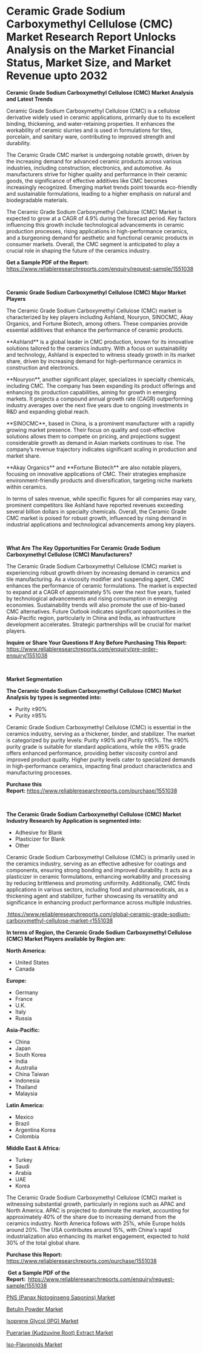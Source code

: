 <p><h1>Ceramic Grade Sodium Carboxymethyl Cellulose (CMC) Market Research Report Unlocks Analysis on the Market Financial Status, Market Size, and Market Revenue upto 2032</h1></p><p><strong>Ceramic Grade Sodium Carboxymethyl Cellulose (CMC) Market Analysis and Latest Trends</strong></p>
<p><p>Ceramic Grade Sodium Carboxymethyl Cellulose (CMC) is a cellulose derivative widely used in ceramic applications, primarily due to its excellent binding, thickening, and water-retaining properties. It enhances the workability of ceramic slurries and is used in formulations for tiles, porcelain, and sanitary ware, contributing to improved strength and durability.</p><p>The Ceramic Grade CMC market is undergoing notable growth, driven by the increasing demand for advanced ceramic products across various industries, including construction, electronics, and automotive. As manufacturers strive for higher quality and performance in their ceramic goods, the significance of effective additives like CMC becomes increasingly recognized. Emerging market trends point towards eco-friendly and sustainable formulations, leading to a higher emphasis on natural and biodegradable materials.</p><p>The Ceramic Grade Sodium Carboxymethyl Cellulose (CMC) Market is expected to grow at a CAGR of 4.9% during the forecast period. Key factors influencing this growth include technological advancements in ceramic production processes, rising applications in high-performance ceramics, and a burgeoning demand for aesthetic and functional ceramic products in consumer markets. Overall, the CMC segment is anticipated to play a crucial role in shaping the future of the ceramics industry.</p></p>
<p><strong>Get a Sample PDF of the Report:&nbsp;</strong> <a href="https://www.reliableresearchreports.com/enquiry/request-sample/1551038?utm_campaign=34&utm_medium=2&utm_source=Github&utm_content=ia&utm_term=02042025&utm_id=ceramic-grade-sodium-carboxymethyl-cellulose-cmc">https://www.reliableresearchreports.com/enquiry/request-sample/1551038</a></p>
<p>&nbsp;</p>
<p><strong>Ceramic Grade Sodium Carboxymethyl Cellulose (CMC) Major Market Players</strong></p>
<p><p>The Ceramic Grade Sodium Carboxymethyl Cellulose (CMC) market is characterized by key players including Ashland, Nouryon, SINOCMC, Akay Organics, and Fortune Biotech, among others. These companies provide essential additives that enhance the performance of ceramic products.</p><p>**Ashland** is a global leader in CMC production, known for its innovative solutions tailored to the ceramics industry. With a focus on sustainability and technology, Ashland is expected to witness steady growth in its market share, driven by increasing demand for high-performance ceramics in construction and electronics.</p><p>**Nouryon**, another significant player, specializes in specialty chemicals, including CMC. The company has been expanding its product offerings and enhancing its production capabilities, aiming for growth in emerging markets. It projects a compound annual growth rate (CAGR) outperforming industry averages over the next five years due to ongoing investments in R&D and expanding global reach.</p><p>**SINOCMC**, based in China, is a prominent manufacturer with a rapidly growing market presence. Their focus on quality and cost-effective solutions allows them to compete on pricing, and projections suggest considerable growth as demand in Asian markets continues to rise. The company’s revenue trajectory indicates significant scaling in production and market share.</p><p>**Akay Organics** and **Fortune Biotech** are also notable players, focusing on innovative applications of CMC. Their strategies emphasize environment-friendly products and diversification, targeting niche markets within ceramics.</p><p>In terms of sales revenue, while specific figures for all companies may vary, prominent competitors like Ashland have reported revenues exceeding several billion dollars in specialty chemicals. Overall, the Ceramic Grade CMC market is poised for robust growth, influenced by rising demand in industrial applications and technological advancements among key players.</p></p>
<p>&nbsp;</p>
<p><strong>What Are The Key Opportunities For Ceramic Grade Sodium Carboxymethyl Cellulose (CMC) Manufacturers?</strong></p>
<p><p>The Ceramic Grade Sodium Carboxymethyl Cellulose (CMC) market is experiencing robust growth driven by increasing demand in ceramics and tile manufacturing. As a viscosity modifier and suspending agent, CMC enhances the performance of ceramic formulations. The market is expected to expand at a CAGR of approximately 5% over the next five years, fueled by technological advancements and rising consumption in emerging economies. Sustainability trends will also promote the use of bio-based CMC alternatives. Future Outlook indicates significant opportunities in the Asia-Pacific region, particularly in China and India, as infrastructure development accelerates. Strategic partnerships will be crucial for market players.</p></p>
<p><strong>Inquire or Share Your Questions If Any Before Purchasing This Report:</strong> <a href="https://www.reliableresearchreports.com/enquiry/pre-order-enquiry/1551038?utm_campaign=34&utm_medium=2&utm_source=Github&utm_content=ia&utm_term=02042025&utm_id=ceramic-grade-sodium-carboxymethyl-cellulose-cmc">https://www.reliableresearchreports.com/enquiry/pre-order-enquiry/1551038</a></p>
<p>&nbsp;</p>
<p><strong>Market Segmentation</strong></p>
<p><strong>The Ceramic Grade Sodium Carboxymethyl Cellulose (CMC) Market Analysis by types is segmented into:</strong></p>
<p><ul><li>Purity ≥90%</li><li>Purity ≥95%</li></ul></p>
<p><p>Ceramic Grade Sodium Carboxymethyl Cellulose (CMC) is essential in the ceramics industry, serving as a thickener, binder, and stabilizer. The market is categorized by purity levels: Purity ≥90% and Purity ≥95%. The ≥90% purity grade is suitable for standard applications, while the ≥95% grade offers enhanced performance, providing better viscosity control and improved product quality. Higher purity levels cater to specialized demands in high-performance ceramics, impacting final product characteristics and manufacturing processes.</p></p>
<p><strong>Purchase this Report:&nbsp;</strong><a href="https://www.reliableresearchreports.com/purchase/1551038?utm_campaign=34&utm_medium=2&utm_source=Github&utm_content=ia&utm_term=02042025&utm_id=ceramic-grade-sodium-carboxymethyl-cellulose-cmc">https://www.reliableresearchreports.com/purchase/1551038</a></p>
<p>&nbsp;</p>
<p><strong>The Ceramic Grade Sodium Carboxymethyl Cellulose (CMC) Market Industry Research by Application is segmented into:</strong></p>
<p><ul><li>Adhesive for Blank</li><li>Plasticizer for Blank</li><li>Other</li></ul></p>
<p><p>Ceramic Grade Sodium Carboxymethyl Cellulose (CMC) is primarily used in the ceramics industry, serving as an effective adhesive for coatings and components, ensuring strong bonding and improved durability. It acts as a plasticizer in ceramic formulations, enhancing workability and processing by reducing brittleness and promoting uniformity. Additionally, CMC finds applications in various sectors, including food and pharmaceuticals, as a thickening agent and stabilizer, further showcasing its versatility and significance in enhancing product performance across multiple industries.</p></p>
<p><a href="https://www.reliableresearchreports.com/global-ceramic-grade-sodium-carboxymethyl-cellulose-market-r1551038?utm_campaign=34&utm_medium=2&utm_source=Github&utm_content=ia&utm_term=02042025&utm_id=ceramic-grade-sodium-carboxymethyl-cellulose-cmc">&nbsp;https://www.reliableresearchreports.com/global-ceramic-grade-sodium-carboxymethyl-cellulose-market-r1551038</a></p>
<p><strong>In terms of Region, the Ceramic Grade Sodium Carboxymethyl Cellulose (CMC) Market Players available by Region are:</strong></p>
<p>
    <p> <strong> North America: </strong>
        <ul>
            <li>United States</li>
            <li>Canada</li>
        </ul>
        </p> 
    <p> <strong> Europe: </strong>
        <ul>
            <li>Germany</li>
            <li>France</li>
            <li>U.K.</li>
            <li>Italy</li>
            <li>Russia</li>
        </ul>
        </p> 
    <p> <strong> Asia-Pacific: </strong>
        <ul>
            <li>China</li>
            <li>Japan</li>
            <li>South Korea</li>
            <li>India</li>
            <li>Australia</li>
            <li>China Taiwan</li>
            <li>Indonesia</li>
            <li>Thailand</li>
            <li>Malaysia</li>
        </ul>
        </p> 
    <p> <strong> Latin America: </strong>
        <ul>
            <li>Mexico</li>
            <li>Brazil</li>
            <li>Argentina Korea</li>
            <li>Colombia</li>
        </ul>
        </p> 
    <p> <strong> Middle East & Africa: </strong>
        <ul>
            <li>Turkey</li>
            <li>Saudi</li>
            <li>Arabia</li>
            <li>UAE</li>
            <li>Korea</li>
        </ul>
    </p>
    </p>
<p><p>The Ceramic Grade Sodium Carboxymethyl Cellulose (CMC) market is witnessing substantial growth, particularly in regions such as APAC and North America. APAC is projected to dominate the market, accounting for approximately 40% of the share due to increasing demand from the ceramics industry. North America follows with 25%, while Europe holds around 20%. The USA contributes around 15%, with China's rapid industrialization also enhancing its market engagement, expected to hold 30% of the total global share.</p></p>
<p><strong>Purchase this Report: </strong><a href="https://www.reliableresearchreports.com/purchase/1551038?utm_campaign=34&utm_medium=2&utm_source=Github&utm_content=ia&utm_term=02042025&utm_id=ceramic-grade-sodium-carboxymethyl-cellulose-cmc">https://www.reliableresearchreports.com/purchase/1551038</a></p>
<p>&nbsp;<strong>Get a Sample PDF of the Report:&nbsp;&nbsp;</strong><a href="https://www.reliableresearchreports.com/enquiry/request-sample/1551038?utm_campaign=34&utm_medium=2&utm_source=Github&utm_content=ia&utm_term=02042025&utm_id=ceramic-grade-sodium-carboxymethyl-cellulose-cmc">https://www.reliableresearchreports.com/enquiry/request-sample/1551038</a></p>
<p><strong></strong></p>
<p><p><a href="https://github.com/AlisaRowe24/Market-Research-Report-List-2/blob/main/pns-panax-notoginseng-saponins-market.md?utm_campaign=34&utm_medium=2&utm_source=Github&utm_content=ia&utm_term=02042025&utm_id=ceramic-grade-sodium-carboxymethyl-cellulose-cmc">PNS (Panax Notoginseng Saponins) Market</a></p><p><a href="https://github.com/guneycigdem35/Market-Research-Report-List-5/blob/main/betulin-powder-market.md?utm_campaign=34&utm_medium=2&utm_source=Github&utm_content=ia&utm_term=02042025&utm_id=ceramic-grade-sodium-carboxymethyl-cellulose-cmc">Betulin Powder Market</a></p><p><a href="https://github.com/mabutironaldo/Market-Research-Report-List-7/blob/main/isoprene-glycol-ipg-market.md?utm_campaign=34&utm_medium=2&utm_source=Github&utm_content=ia&utm_term=02042025&utm_id=ceramic-grade-sodium-carboxymethyl-cellulose-cmc">Isoprene Glycol (IPG) Market</a></p><p><a href="https://github.com/AshikRahman991/Market-Research-Report-List-2/blob/main/puerariae-kudzuvine-root-extract-market.md?utm_campaign=34&utm_medium=2&utm_source=Github&utm_content=ia&utm_term=02042025&utm_id=ceramic-grade-sodium-carboxymethyl-cellulose-cmc">Puerariae (Kudzuvine Root) Extract Market</a></p><p><a href="https://github.com/HobertDavis43/Market-Research-Report-List-2/blob/main/iso-flavonoids-market.md?utm_campaign=34&utm_medium=2&utm_source=Github&utm_content=ia&utm_term=02042025&utm_id=ceramic-grade-sodium-carboxymethyl-cellulose-cmc">Iso-Flavonoids Market</a></p></p>
